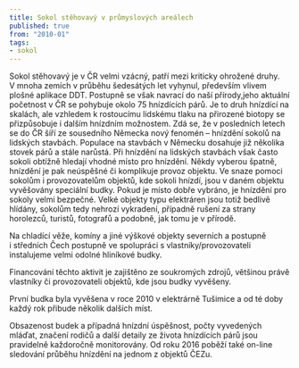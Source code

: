```yaml
---
title: Sokol stěhovavý v průmyslových areálech
published: true
from: "2010-01"
tags:
- sokol
---
```

Sokol stěhovavý je v ČR velmi vzácný, patří mezi kriticky ohrožené
druhy. V mnoha zemích v průběhu šedesátých let vyhynul, především vlivem
plošné aplikace DDT. Postupně se však navrací do naší přírody,jeho
aktuální početnost v ČR se pohybuje okolo 75 hnízdících párů. Je to druh
hnízdící na skalách, ale vzhledem k rostoucímu lidskému tlaku na
přirozené biotopy se přizpůsobuje i dalším hnízdním možnostem. Zdá se,
že v posledních letech se do ČR šíří ze sousedního Německa nový fenomén
– hnízdění sokolů na lidských stavbách. Populace na stavbách v Německu
dosahuje již několika stovek párů a stále narůstá. Při hnízdění na
lidských stavbách však často sokoli obtížně hledají vhodné místo pro
hnízdění. Někdy vyberou špatně, hnízdění je pak neúspěšné či komplikuje
provoz objektu. Ve snaze pomoci sokolům i provozovatelům objektů, kde
sokoli hnízdí, jsou v daném objektu vyvěšovány speciální budky. Pokud je
místo dobře vybráno, je hnízdění pro sokoly velmi bezpečné. Velké
objekty typu elektráren jsou totiž bedlivě hlídány, sokolům tedy nehrozí
vykradení, případně rušení za strany horolezců, turistů, fotografů
a podobně, jak tomu je v přírodě.

Na chladící věže, komíny a jiné výškové objekty severních a postupně
i středních Čech postupně ve spolupráci s vlastníky/provozovateli
instalujeme velmi odolné hliníkové budky.

Financování těchto aktivit je zajištěno ze soukromých zdrojů, většinou
právě vlastníky či provozovateli objektů, kde jsou budky vyvěšeny.

První budka byla vyvěšena v roce 2010 v elektrárně Tušimice a od té doby
každý rok přibude několik dalších míst.

Obsazenost budek a případná hnízdní úspěšnost, počty vyvedených mláďat,
značení rodičů a další detaily ze života hnízdících párů jsou pravidelně
každoročně monitorovány. Od roku 2016 poběží také on-line sledování
průběhu hnízdění na jednom z objektů ČEZu.

